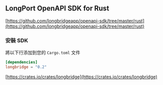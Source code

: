 ## LongPort OpenAPI SDK for Rust

[https://github.com/longbridgeapp/openapi-sdk/tree/master/rust](https://github.com/longbridgeapp/openapi-sdk/tree/master/rust)

### 安裝 SDK

將以下行添加到您的 `Cargo.toml` 文件

```toml
[dependencies]
longbridge = "0.2"
```

[https://crates.io/crates/longbridge](https://crates.io/crates/longbridge)
